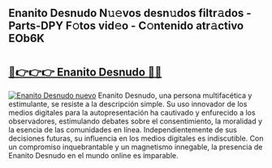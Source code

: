## Enanito Desnudo N𝚞𝚎vos desn𝚞dos filtr𝚊dos - Parts-DPY F𝚘tos vid𝚎o - C𝚘ntenido atr𝚊ctivo EOb6K

# <h2><a href="http://mbaouur.tromn.icu/?c=Enanito+Desnudo">🔗👉👉👉 Enanito Desnudo 🔗🔗</a></h2>

[![Enanito Desnudo nuevo](https://i.imgur.com/pEAQMta.gif)](http://mbaouur.tromn.icu/?c=Enanito+Desnudo)
Enanito Desnudo, una persona multifacética y estimulante, se resiste a la descripción simple. Su uso innovador de los medios digitales para la autopresentación ha cautivado y enfurecido a los observadores, estimulando debates sobre el consentimiento, la moralidad y la esencia de las comunidades en línea. Independientemente de sus decisiones futuras, su influencia en los medios digitales es indiscutible. Con un compromiso inquebrantable y un magnetismo innegable, la presencia de Enanito Desnudo en el mundo online es imparable.
